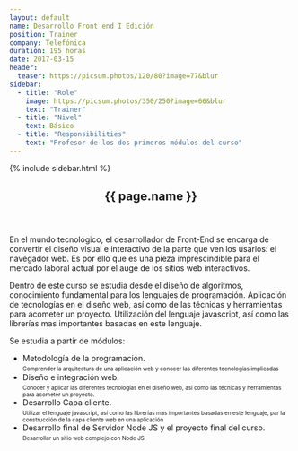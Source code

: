 ```yaml
---
layout: default
name: Desarrollo Front end I Edición
position: Trainer
company: Telefónica
duration: 195 horas
date: 2017-03-15
header:
  teaser: https://picsum.photos/120/80?image=77&blur
sidebar:
  - title: "Role"
    image: https://picsum.photos/350/250?image=66&blur
    text: "Trainer"
  - title: "Nivel"
    text: Básico
  - title: "Responsibilities"
    text: "Profesor de los dos primeros módulos del curso"
---
```


<div id="main" role="main">
    {% include sidebar.html %}
    <article class="page" itemscope itemtype="https://schema.org/CreativeWork">
      <meta itemprop="headline" content="{{ page.name }}"/>
      <meta itemprop="description" content="{{ page.header.description }}"/>
      <div class="page__inner-wrap">
        <header>
          <h1 id="page-title" class="page__title" itemprop="headline">{{ page.name }}</h1>
        </header>
        <section class="page__content" itemprop="text">
            <p>En el mundo tecnológico, el desarrollador de Front-End se encarga de convertir el diseño visual e interactivo de la parte que ven los usarios: el navegador web. Es por ello que es una pieza imprescindible para el mercado laboral actual por el auge de los sitios web interactivos.</p>
            <p>Dentro de este curso se estudia desde el diseño de algoritmos, conocimiento fundamental para los lenguajes de programación. Aplicación de tecnologías en el diseño web, así como de las técnicas y herramientas para acometer un proyecto. Utilización del lenguaje javascript, así como las librerías mas importantes basadas en este lenguaje.</p>
            <p>Se estudia a partir de módulos:<p>
            <ul>
                <li>Metodología de la programación.<br/><span style="font-size: 0.7em;">Comprender la arquitectura de una aplicación web y conocer las diferentes tecnologías implicadas</span></li>
                <li> Diseño e integración web.<br/><span style="font-size: 0.7em;">Conocer y aplicar las diferentes tecnologías en el diseño web, así como las técnicas y herramientas para acometer un proyecto.</span></li>
                <li> Desarrollo Capa cliente.<br/><span style="font-size: 0.7em;">Utilizar el lenguaje javascript, así como las librerías mas importantes basadas en este lenguaje, par la construcción de la capa cliente web en una aplicación</span></li>
                <li> Desarrollo final de Servidor Node JS y el proyecto final del curso.<br/><span style="font-size: 0.7em;">Desarrollar un sitio web complejo con Node JS</span></li>
            </ul>
        <!-- </section>
      </div>
    </article>
</div>-->